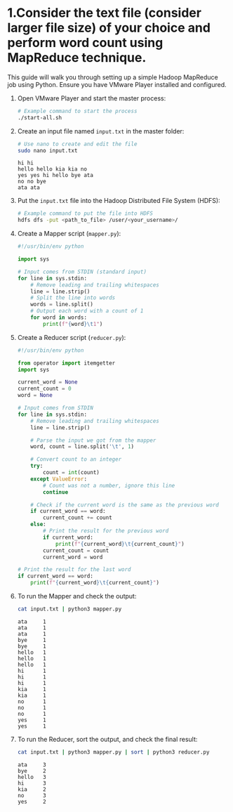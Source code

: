 # 1.Consider the text file (consider larger file size) of your choice and perform word count using MapReduce technique.

This guide will walk you through setting up a simple Hadoop MapReduce job using Python. Ensure you have VMware Player installed and configured.

1. Open VMware Player and start the master process:
   ```bash
   # Example command to start the process
   ./start-all.sh
   ```

2. Create an input file named `input.txt` in the master folder:
   ```bash
   # Use nano to create and edit the file
   sudo nano input.txt
   ```
    ```plaintext
    hi hi 
    hello hello kia kia no 
    yes yes hi hello bye ata
    no no bye 
    ata ata
    ```

3. Put the `input.txt` file into the Hadoop Distributed File System (HDFS):
   ```bash
   # Example command to put the file into HDFS
   hdfs dfs -put <path_to_file> /user/<your_username>/
   ```

4. Create a Mapper script (`mapper.py`):
   ```python
   #!/usr/bin/env python

   import sys

   # Input comes from STDIN (standard input)
   for line in sys.stdin:
       # Remove leading and trailing whitespaces
       line = line.strip()
       # Split the line into words
       words = line.split()
       # Output each word with a count of 1
       for word in words:
           print(f"{word}\t1")
   ```

5. Create a Reducer script (`reducer.py`):
   ```python
   #!/usr/bin/env python

   from operator import itemgetter
   import sys

   current_word = None
   current_count = 0
   word = None

   # Input comes from STDIN
   for line in sys.stdin:
       # Remove leading and trailing whitespaces
       line = line.strip()

       # Parse the input we got from the mapper
       word, count = line.split('\t', 1)

       # Convert count to an integer
       try:
           count = int(count)
       except ValueError:
           # Count was not a number, ignore this line
           continue

       # Check if the current word is the same as the previous word
       if current_word == word:
           current_count += count
       else:
           # Print the result for the previous word
           if current_word:
               print(f"{current_word}\t{current_count}")
           current_count = count
           current_word = word

   # Print the result for the last word
   if current_word == word:
       print(f"{current_word}\t{current_count}")
   ```

6. To run the Mapper and check the output:
   ```bash
   cat input.txt | python3 mapper.py
   ```

    ```plaintext
    ata     1
    ata     1
    ata     1
    bye     1
    bye     1
    hello   1
    hello   1
    hello   1
    hi      1
    hi      1
    hi      1
    kia     1
    kia     1
    no      1
    no      1
    no      1
    yes     1
    yes     1
    ```
7. To run the Reducer, sort the output, and check the final result:
   ```bash
   cat input.txt | python3 mapper.py | sort | python3 reducer.py
   ```

    ```plaintext
    ata     3
    bye     2
    hello   3
    hi      3
    kia     2
    no      3
    yes     2
    ```
